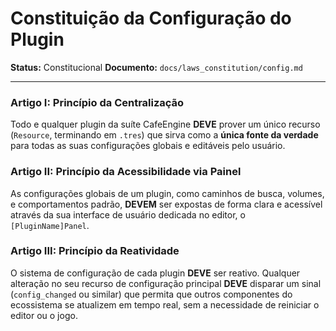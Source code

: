 # Constituição da Configuração do Plugin

**Status:** Constitucional
**Documento:** `docs/laws_constitution/config.md`

---

### **Artigo I: Princípio da Centralização**

Todo e qualquer plugin da suíte CafeEngine **DEVE** prover um único recurso (`Resource`, terminando em `.tres`) que sirva como a **única fonte da verdade** para todas as suas configurações globais e editáveis pelo usuário.

### **Artigo II: Princípio da Acessibilidade via Painel**

As configurações globais de um plugin, como caminhos de busca, volumes, e comportamentos padrão, **DEVEM** ser expostas de forma clara e acessível através da sua interface de usuário dedicada no editor, o `[PluginName]Panel`.

### **Artigo III: Princípio da Reatividade**

O sistema de configuração de cada plugin **DEVE** ser reativo. Qualquer alteração no seu recurso de configuração principal **DEVE** disparar um sinal (`config_changed` ou similar) que permita que outros componentes do ecossistema se atualizem em tempo real, sem a necessidade de reiniciar o editor ou o jogo.
